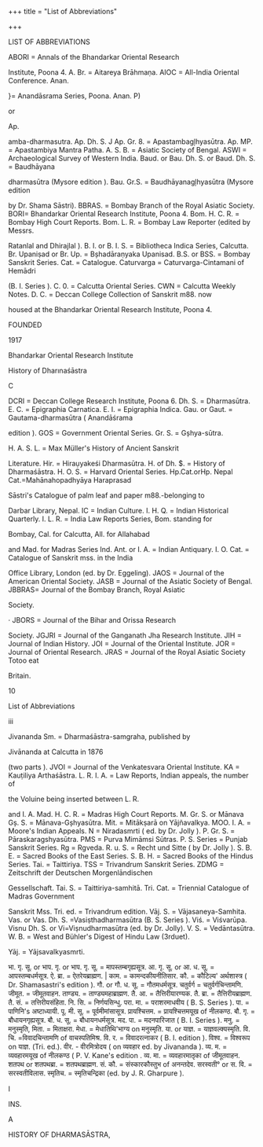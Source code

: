 +++
title = "List of Abbreviations"

+++

LIST OF ABBREVIATIONS 

ABORI = Annals of the Bhandarkar Oriental Research 

Institute, Poona 4. A. Br. = Aitareya Brāhmaṇa. AIOC = All-India Oriental Conference. Anan. 

}= Anandāsrama Series, Poona. Anan. P) 

or 

Ap. 

amba-dharmasutra. Ap. Dh. S. J Ap. Gr. 8. = Apastambagļhyasūtra. Ap. MP. = Apastambiya Mantra Patha. A. S. B. = Asiatic Society of Bengal. ASWI = Archaeological Survey of Western India. Baud. or Bau. Dh. S. or Baud. Dh. S. = Baudhāyana 

dharmasūtra (Mysore edition ). Bau. Gr.S. = Baudhāyanagļhyasūtra (Mysore edition 

by Dr. Shama Sāstri). BBRAS. = Bombay Branch of the Royal Asiatic Society. BORI= Bhandarkar Oriental Research Institute, Poona 4. Bom. H. C. R. = Bombay High Court Reports. Bom. L. R. = Bombay Law Reporter (edited by Messrs. 

Ratanlal and Dhirajlal ). B. I. or B. I. S. = Bibliotheca Indica Series, Calcutta. Br. Upaniṣad or Br. Up. = Bșhadāraṇyaka Upanisad. B.S. or BSS. = Bombay Sanskrit Series. Cat. = Catalogue. Caturvarga = Caturvarga-Cintamani of Hemādri 

(B. I. Series ). C. 0. = Calcutta Oriental Series. CWN = Calcutta Weekly Notes. D. C. = Deccan College Collection of Sanskrit m88. now 

housed at the Bhandarkar Oriental Research Institute, Poona 4. 

FOUNDED 

1917 

Bhandarkar Oriental Research Institute 

History of Dharınaśāstra 

C 

DCRI = Deccan College Research Institute, Poona 6. Dh. S. = Dharmasūtra. E. C. = Epigraphia Carnatica. E. I. = Epigraphia Indica. Gau. or Gaut. = Gautama-dharmasūtra ( Anandāśrama 

edition ). GOS = Government Oriental Series. Gr. S. = Gșhya-sūtra. 

H. A. S. L. = Max Müller's History of Ancient Sanskrit 

Literature. Hir. = Hiraụyakeśi Dharmasūtra. H. of Dh. $. = History of Dharmaśāstra. H. O. S. = Harvard Oriental Series. Hp.Cat.orHp. Nepal Cat.=Mahānahopadhyāya Haraprasad 

Sāstri's Catalogue of palm leaf and paper m88.-belonging to 

Darbar Library, Nepal. IC = Indian Culture. I. H. Q. = Indian Historical Quarterly. I. L. R. = India Law Reports Series, Bom. standing for 

Bombay, Cal. for Calcutta, All. for Allahabad 

and Mad. for Madras Series Ind. Ant. or I. A. = Indian Antiquary. I. O. Cat. = Catalogue of Sanskrit mss. in the India 

Office Library, London (ed. by Dr. Eggeling). JAOS = Journal of the American Oriental Society. JASB = Journal of the Asiatic Society of Bengal. JBBRAS= Journal of the Bombay Branch, Royal Asiatic 

Society. 

· JBORS = Journal of the Bihar and Orissa Research 

Society. JGJRI = Journal of the Ganganath Jha Research Institute. JIH = Journal of Indian History. JOI = Journal of the Oriental Institute. JOR = Journal of Oriental Research. JRAS = Journal of the Royal Asiatic Society Totoo eat 

Britain. 

10 

List of Abbreviations 

iii 





Jivananda Sm. = Dharmaśāstra-samgraha, published by 

Jivānanda at Calcutta in 1876 

(two parts ). JVOI = Journal of the Venkatesvara Oriental Institute. KA = Kauṭiliya Arthaśāstra. L. R. I. A. = Law Reports, Indian appeals, the number of 

the Voluine being inserted between L. R. 

and I. A. Mad. H. C. R. = Madras High Court Reports. M. Gr. S. or Mānava Gș. S. = Mānava-Gșhyasūtra. Mit. = Mitākṣarā on Yājñavalkya. MOO. I. A. = Moore's Indian Appeals. N = Niradasmrti ( ed. by Dr. Jolly ). P. Gr. S. = Pāraskaragshyasūtra. PMS = Purva Mimāmsi Sūtras. P. S. Series = Punjab Sanskrit Series. Rg = Rgveda. R. u. S. = Recht und Sitte ( by Dr. Jolly ). S. B. E. = Sacred Books of the East Series. S. B. H. = Sacred Books of the Hindus Series. Tai. = Taittiriya. TSS = Trivandrum Sanskrit Series. ZDMG = Zeitschrift der Deutschen Morgenlāndischen 

Gessellschaft. Tai. S. = Taittiriya-samhitā. Tri. Cat. = Triennial Catalogue of Madras Government 

Sanskrit Mss. Tri. ed. = Trivandrum edition. Vāj. S. = Vājasaneya-Samhita. Vas. or Vas. Dh. S. =Vasiṣthadharmasūtra (B. S. Series ). Viś. = Viśvarūpa. Visnu Dh. S. or Vi=Viṣnudharmasūtra (ed. by Dr. Jolly). V. S. = Vedāntasūtra. W. B. = West and Bühler's Digest of Hindu Law (3rduet). 

Yāj. = Yājsavalkyasmrti. 



भा. गृ. सू. or भाप. गृ. or भाप. गृ. सू. = मापस्तम्बगृह्यसूत्र. आ. गृ. सू. or आ. ध. सू. = आपस्तम्बधर्मसूत्र. ऐ. ब्रा. = ऐतरेयब्राह्मण. | काम. = कामन्दकीयनीतिसार. कौ. = कौटिल्य' अर्थशास्त्र ( Dr. Shamasastri's edition ). गौ. or गौ. ध. सू. = गौतमधर्मसूत्र. चतुर्वर्ग = चतुर्वर्गचिन्तामणि. जीमूत. = जीमूतवाहन. ताण्ड्य. = ताण्ड्यमहाब्राह्मण. तै. आ. = तैत्तिरीयारण्यक. तै. ब्रा. = तैत्तिरीयब्राह्मण. तै. सं. = तत्तिरीयसंहिता. नि. सि. = निर्णयसिन्धु. परा. मा. = पराशरमाधवीय ( B. S. Series ). पा. = पाणिनि's अष्टाध्यायी. पू. मी. सू. = पूर्वमीमांसासूत्र. प्रायश्चित्तम. = प्रायश्चित्तमयूख of नीलकण्ठ. बौ. गृ. = बौधायनगृह्यसूत्र. बौ. ध. सू. = बौधायनधर्मसूत्र. मद. पा. = मदनपारिजात ( B. I. Series ). मनु. = मनुस्मृति, मिता. = मिताक्षरा. मेधा. = मेधातिथि'भाग्य on मनुस्मृति. या. or याज्ञ. = याज्ञवल्क्यस्मृति. वि. चि. =विवादचिन्तामणि of वाचस्पतिमिश्र. वि. र. = विवादरत्नाकर ( B. I. edition ). विश्व. = विश्वरूप on याज्ञ. (Tri. ed.). वीर. - वीरमित्रोदय ( on व्यवहार ed. by Jivananda ). व्य. म. = व्यवहारमयूख of नीलकण्ठ ( P. V. Kane's edition . व्य. मा. = व्यवहारमातृका of जीमूतवाहन. शतपथ or शतपथब्रा. = शतपथब्राह्मण. सं. कौ. = संस्कारकौस्तुभ of अनन्तदेव. सरस्वती° or स. वि. = सरस्वतीविलास. स्मृतिच. = स्मृतिचन्द्रिका (ed. by J. R. Gharpure ). 

I 

INS. 

A 

HISTORY OF DHARMASĀSTRA, 